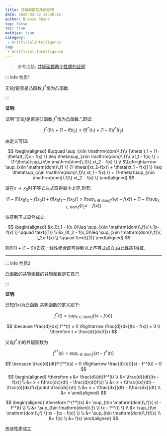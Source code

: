 ```yaml
---
title: 共轭函数性质的证明
date: 2022-03-22 14:40:15
author: Breeze Shane
top: false
toc: true
mathjax: true
category: 
 - AritficialIntelligence
tag: 
 - Aritficial Intelligence
---
```


> 参考连接: [共轭函数两个性质的证明](https://blog.csdn.net/weixin_42258608/article/details/87610618)

::: info 性质1

无论$f$是否是凸函数,$f^*$恒为凸函数.

:::

**证明**:

证明"无论$f$是否是凸函数,$f^*$恒为凸函数.",即证:

$$
f^*(\theta t_1 + (1-\theta)t_2) \leq \theta f^*(t_1) + (1-\theta)f^*(t_2)
$$

由定义可知:

$$
\begin{aligned}
&\qquad \sup_{x\in \mathrm{dom}\,f}\{ [\theta t_1 + (1-\theta)t_2]x - f(x) \} \leq \theta\sup_{x\in \mathrm{dom}\,f}\{ xt_1 - f(x) \} + (1-\theta)\sup_{x\in \mathrm{dom}\,f}\{ xt_2 - f(x) \} \\
&\Leftrightarrow \sup_{x\in \mathrm{dom}\,f} \{ (1-\theta)[xt_2-f(x)] + \theta[xt_1 - f(x)] \} \leq \theta\sup_{x\in \mathrm{dom}\,f}\{ xt_1 - f(x) \} + (1-\theta)\sup_{x\in \mathrm{dom}\,f}\{ xt_2 - f(x) \}
\end{aligned}
$$

设在$x\to x_0$时不等式左式取得最小上界,则有:

$$
(1-\theta)[x_0t_2-f(x_0)] + \theta[x_0t_1 - f(x_0)]
 \leq \theta\sup_{x\in \mathrm{dom}\,f}\{ t_1x - f(x) \} + (1-\theta)\sup_{x\in \mathrm{dom}\,f}\{ t_2x - f(x) \}
$$

注意到下式显然成立:

$$
\begin{aligned}
&x_0t_1 - f(x_0)\leq \sup_{x\in \mathrm{dom}\,f}\{ t_1x-f(x) \} \qquad \text{(1)} \\
&x_0t_2 - f(x_0)\leq \sup_{x\in \mathrm{dom}\,f}\{ t_2x-f(x) \} \qquad \text{(2)}
\end{aligned}
$$

则$\theta(1) + (1-\theta)(2)$这一线性组合即可得到以上不等式成立,由此性质1得证.

---

::: info 性质2

凸函数的共轭函数的共轭函数是它自己.

:::

**证明**:

已知$f(x)$为凸函数,共轭函数的定义如下:

$$
f^*(t) = \sup_{x\in \mathrm{dom}\,f}\{ tx - f(x) \}
$$

$$
\because \frac{d}{dx} f^*(t) = 0 \Rightarrow \frac{d}{dx}(tx - f(x)) = 0 \\
\therefore t = \frac{d}{dx}f(x)
$$

又有$f^*(t)$的共轭函数为

$$
f^{**}(s) = \sup_{t\in \mathrm{dom}\,f}\{ st - f^*(t) \}
$$

$$
\because \frac{d}{dt}f^{**}(s) = 0 \Rightarrow \frac{d}{dt}[st - f^*(t)] = 0
$$
$$
\begin{aligned}
\therefore s &= \frac{d}{dt}f^*(t) \\
&= \frac{d}{dt}[tx - f(x)] \\
&= x + t\frac{dx}{dt} - \frac{d}{dt}f(x) \\
&= x + t\frac{dx}{dt} - \frac{d}{dx}f(x)\cdot \frac{dx}{dt} \\
&= x + t\frac{dx}{dt} - t\frac{dx}{dt} \\
&= x
\end{aligned}
$$

$$
\begin{aligned}
\therefore f^{**}(s) 
&= \sup_{t\in \mathrm{dom}\,f}\{ st - f^*(t) \} \\
&= \sup_{t\in \mathrm{dom}\,f} \{ tx - f^*(t) \} \\
&= \sup_{t\in \mathrm{dom}\,f} \{ tx - [tx - f(x)] \} \\
&= \sup_{t\in \mathrm{dom}\,f}f(x) \\
&= f(x) \\
&= f(s)
\end{aligned}
$$

故该性质成立.


